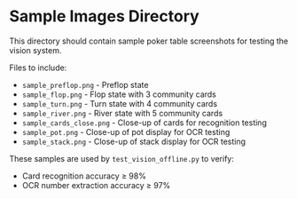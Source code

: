 # Sample Images Directory

This directory should contain sample poker table screenshots for testing the vision system.

Files to include:
- `sample_preflop.png` - Preflop state
- `sample_flop.png` - Flop state with 3 community cards
- `sample_turn.png` - Turn state with 4 community cards
- `sample_river.png` - River state with 5 community cards
- `sample_cards_close.png` - Close-up of cards for recognition testing
- `sample_pot.png` - Close-up of pot display for OCR testing
- `sample_stack.png` - Close-up of stack display for OCR testing

These samples are used by `test_vision_offline.py` to verify:
- Card recognition accuracy ≥ 98%
- OCR number extraction accuracy ≥ 97%
